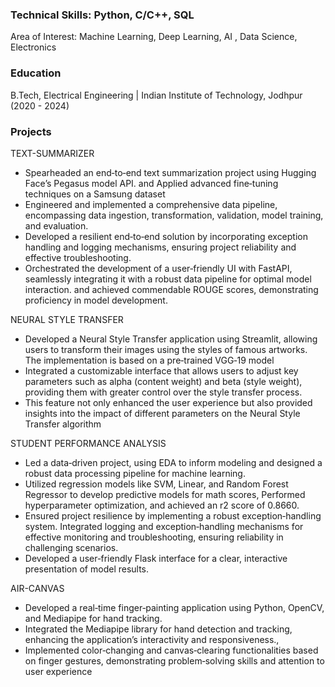 
### Technical Skills: Python, C/C++, SQL 
Area of Interest: Machine Learning, Deep Learning, AI , Data Science, Electronics
### Education
B.Tech, Electrical Engineering | Indian Institute of Technology, Jodhpur (2020 - 2024)


### Projects
TEXT-SUMMARIZER
- Spearheaded an end‑to‑end text summarization project using
  Hugging Face’s Pegasus model API. and Applied advanced fine‑tuning
  techniques on a Samsung dataset
- Engineered and implemented a comprehensive data pipeline,
  encompassing data ingestion, transformation, validation, model
  training, and evaluation.
- Developed a resilient end‑to‑end solution by incorporating exception
  handling and logging mechanisms, ensuring project reliability and
  effective troubleshooting.
- Orchestrated the development of a user‑friendly UI with FastAPI,
  seamlessly integrating it with a robust data pipeline for optimal
  model interaction. and achieved commendable ROUGE scores,
  demonstrating proficiency in model development.
  
NEURAL STYLE TRANSFER

- Developed a Neural Style Transfer application using Streamlit,
  allowing users to transform their images using the styles of famous
  artworks. The implementation is based on a pre‑trained VGG‑19
  model
- Integrated a customizable interface that allows users to adjust key
  parameters such as alpha (content weight) and beta (style weight),
  providing them with greater control over the style transfer process.
- This feature not only enhanced the user experience but also provided
  insights into the impact of different parameters on the Neural Style
  Transfer algorithm

STUDENT PERFORMANCE ANALYSIS

- Led a data‑driven project, using EDA to inform modeling and
  designed a robust data processing pipeline for machine learning.
- Utilized regression models like SVM, Linear, and Random Forest
  Regressor to develop predictive models for math scores, Performed
  hyperparameter optimization, and achieved an r2 score of 0.8660.
- Ensured project resilience by implementing a robust
  exception‑handling system. Integrated logging and
  exception‑handling mechanisms for effective monitoring and
  troubleshooting, ensuring reliability in challenging scenarios.
- Developed a user‑friendly Flask interface for a clear, interactive
  presentation of model results.
  
AIR-CANVAS

- Developed a real‑time finger‑painting application using Python,
  OpenCV, and Mediapipe for hand tracking.
- Integrated the Mediapipe library for hand detection and tracking,
  enhancing the application’s interactivity and responsiveness.,
- Implemented color‑changing and canvas‑clearing functionalities
  based on finger gestures, demonstrating problem‑solving skills and
  attention to user experience
